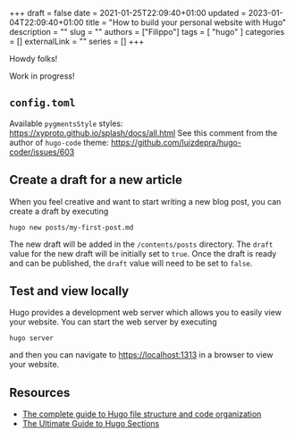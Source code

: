 +++
draft = false
date = 2021-01-25T22:09:40+01:00
updated = 2023-01-04T22:09:40+01:00
title = "How to build your personal website with Hugo"
description = ""
slug = ""
authors = ["Filippo"]
tags = [
    "hugo"
]
categories = []
externalLink = ""
series = []
+++

<span class="firstcharacter">H</span>owdy folks!

Work in progress!

## `config.toml`

Available `pygmentsStyle` styles: https://xyproto.github.io/splash/docs/all.html
See this comment from the author of `hugo-code` theme: https://github.com/luizdepra/hugo-coder/issues/603


## Create a draft for a new article

When you feel creative and want to start writing a new blog post,
you can create a draft by executing

```shell
hugo new posts/my-first-post.md
```

The new draft will be added in the `/contents/posts` directory.
The `draft` value for the new draft will be initially set to `true`.
Once the draft is ready and can be published, the `draft` value will need to be set to `false`.

## Test and view locally

Hugo provides a development web server which allows you to easily view your website.
You can start the web server by executing

```shell
hugo server
```

and then you can navigate to [https://localhost:1313](https://localhost:1313) in a browser
to view your website.

## Resources

* [The complete guide to Hugo file structure and code organization](https://jpdroege.com/blog/hugo-file-organization/)
* [The Ultimate Guide to Hugo Sections](https://cloudcannon.com/blog/the-ultimate-guide-to-hugo-sections/)
